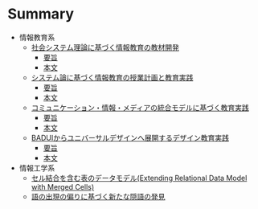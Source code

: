 # Summary
* 情報教育系
	* [社会システム理論に基づく情報教育の教材開発](2017CIS-system/README.md)
		* [要旨](2017CIS-system/README.md)
		* [本文](2017CIS-system/thesis.md)
	* [システム論に基づく情報教育の授業計画と教育実践](2016zen-system/README.md)
		* [要旨](2016zen-system/README.md)
		* [本文](2016zen-system/thesis.md)
	* [コミュニケーション・情報・メディアの統合モデルに基づく教育実践](2016CIS-communication/README.md)
		* [要旨](2016CIS-communication/README.md)
		* [本文](2016CIS-communication/thesis.md)
	* [BADUIからユニバーサルデザインへ展開するデザイン教育実践](2015CIS-design/README.md)
		* [要旨](2015CIS-design/README.md)
		* [本文](2015CIS-design/thesis.md)
* 情報工学系
	* [セル結合を含む表のデータモデル(Extending Relational Data Model with Merged Cells)](2015DEIM-ir/README.md)
	* [語の出現の偏りに基づく新たな隠語の発見](2013DEIM-ir/README.md)
